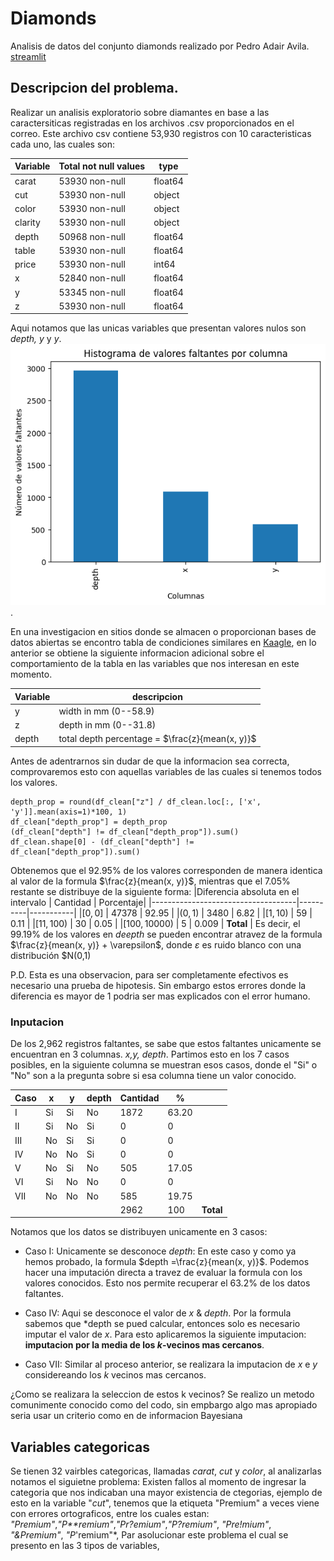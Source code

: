 # Diamonds
Analisis de datos del conjunto diamonds realizado por Pedro Adair Avila.
[streamlit](https://diamonds-are-forever.streamlit.app/)

## Descripcion del problema. 

Realizar un analisis exploratorio sobre  diamantes en base a las caractersiticas registradas en los archivos .csv proporcionados en el correo. Este 
archivo csv contiene 53,930  registros con 10 caracteristicas cada uno, las cuales son:

|  Variable | Total not null values | type    |
|-----------|-----------------------|---------|
| carat     |   53930 non-null      | float64 |
|  cut      |   53930 non-null      | object  |
|  color    |   53930 non-null      | object  |
|  clarity  |   53930 non-null      | object  |
|  depth    |   50968 non-null      | float64 |
|  table    |   53930 non-null      | float64 |
|  price    |   53930 non-null      | int64   |
|  x        |   52840 non-null      | float64 |
|  y        |   53345 non-null      | float64 |
|  z        |   53930 non-null      | float64 |

Aqui notamos que las unicas variables que presentan valores nulos son *depth, y* y *y*. 
![alt text](image.png). 

En una investigacion en sitios donde se almacen o proporcionan bases de datos abiertas se encontro tabla de condiciones similares en [Kaagle](https://www.kaggle.com/datasets/shivam2503/diamonds), en lo anterior se obtiene la siguiente informacion adicional sobre el comportamiento de la tabla en las variables que nos interesan en este momento.

|Variable | descripcion |
|---------|----------------------|
|y        |width in mm (0--58.9) |
|z        |depth in mm (0--31.8) |
|depth    |total depth percentage = $\frac{z}{mean(x, y)}$ |

Antes de adentrarnos sin dudar de que la informacion sea correcta, comprovaremos esto con aquellas variables de las cuales si tenemos todos los valores. 

```
depth_prop = round(df_clean["z"] / df_clean.loc[:, ['x', 'y']].mean(axis=1)*100, 1)
df_clean["depth_prop"] = depth_prop
(df_clean["depth"] != df_clean["depth_prop"]).sum()
df_clean.shape[0] - (df_clean["depth"] != df_clean["depth_prop"]).sum()
```

Obtenemos que el 92.95% de los valores corresponden de manera identica al valor de la formula $\frac{z}{mean(x, y)}$, mientras que el 7.05% restante se distribuye de la siguiente forma:
|Diferencia absoluta en el intervalo | Cantidad | Porcentaje|
|------------------------------------|----------|-----------|
|$[0,0]$         | 47378 | 92.95   | 
|$(0,1)$         | 3480  | 6.82    |
|$[1,10)$        | 59    | 0.11    |
|$[11,100)$      | 30    | 0.05    | 
|$[100,10000)$   | 5     | 0.009   |
 **Total**       | 
Es decir, el 99.19% de los valores en $deepth$ se pueden encontrar atravez de la formula $\frac{z}{mean(x, y)} + \varepsilon$, donde $\varepsilon$ es ruido blanco con una distribución $N(0,1)

P.D. Esta es una observacion, para ser completamente efectivos es necesario una prueba de hipotesis. Sin embargo estos errores donde la diferencia es mayor de 1 podria ser mas explicados con el error humano.

### Inputacion
De los 2,962 registros faltantes, se sabe que estos faltantes unicamente se encuentran en 3 columnas. *x,y, depth*.  Partimos esto en los 7 casos posibles, en la siguiente columna se muestran esos casos, donde el "Si" o "No" son a la pregunta sobre si esa columna tiene un valor conocido.

|Caso|x |y |depth | Cantidad | % ||
|--|--|--|---|----|---|-|
|I|Si|Si|No |1872|63.20| 
|II|Si|No|Si |  0 | 0   | 
|III|No|Si|Si |  0 | 0   | 
|IV|No|No|Si |  0 | 0   | 
|V|No|Si|No |505 |17.05| 
|VI|Si|No|No |  0 | 0   |  
|VII|No|No|No |585 |19.75| 
||  |  |   |2962|100|**Total**

Notamos que los datos se distribuyen unicamente en 3 casos:
* Caso I: Unicamente se desconoce *depth*: En este caso y como ya hemos probado, la formula $depth =\frac{z}{mean(x, y)}$. Podemos hacer una imputación directa a travez de evaluar la formula con los valores conocidos. Esto nos permite recuperar el 63.2% de los datos faltantes. 
* Caso IV: Aqui se desconoce el valor de *x* & *depth*. Por la formula sabemos que *depth se pued calcular, entonces solo es necesario imputar el valor de $x$. Para esto aplicaremos la siguiente imputacion:
    **imputacion por la media de los $k$-vecinos mas cercanos**.

* Caso VII: Similar al proceso anterior, se realizara la imputacion de *x* e *y* considereando los *k* vecinos mas cercanos.

¿Como se realizara la seleccion de estos k vecinos?
Se realizo un metodo comunimente conocido como del codo, sin empbargo algo mas apropiado seria usar un criterio como en de informacion Bayesiana

## Variables categoricas
Se tienen 32 vairbles categoricas, llamadas 
*carat*,  *cut* y *color*, al analizarlas notamos el siguietne problema: 
Existen fallos al momento de ingresar la categoria que nos indicaban una mayor existencia de ctegorias, ejemplo de esto en la variable "*cut*", tenemos que la etiqueta  "Premium" a veces viene con errores ortograficos, entre los cuales estan:
*"Premium"*,*"P**remium"*,*"Pr?emium"*,*"P?remium"*, *"Pre!mium"*, *"&Premium"*, *"P*'remium"*,
Par asolucionar este problema el cual se presento en las 3 tipos de variables, 
